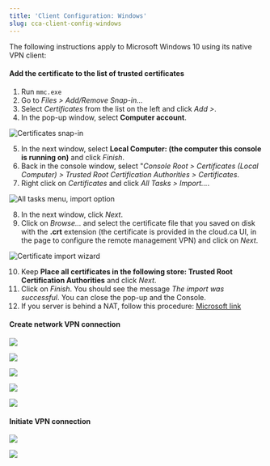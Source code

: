 ```yaml
---
title: 'Client Configuration: Windows'
slug: cca-client-config-windows
---
```


The following instructions apply to Microsoft Windows 10 using its native VPN client:

#### Add the certificate to the list of trusted certificates

1. Run `mmc.exe`
1. Go to *Files > Add/Remove Snap-in…*
1. Select *Certificates* from the list on the left and click *Add >*.
1. In the pop-up window, select **Computer account**.

![Certificates snap-in](/assets/Win-1-Computer-Account.png)

5. In the next window, select **Local Computer: (the computer this console is running on)** and click *Finish*.
5. Back in the console window, select "*Console Root > Certificates (Local Computer) > Trusted Root Certification Authorities > Certificates*.
5. Right click on *Certificates* and click *All Tasks > Import…*.

![All tasks menu, import option](/assets/Win-2-Import.png)

8. In the next window, click *Next*.
8. Click on *Browse…* and select the certificate file that you saved on disk with the **.crt** extension (the certificate is provided in the cloud.ca UI, in the page to configure the remote management VPN) and click on *Next*.

![Certificate import wizard](/assets/Win-3-Browse.png)

10. Keep **Place all certificates in the following store: Trusted Root Certification Authorities**  and click *Next*.
10. Click on *Finish*. You should see the message *The import was successful*. You can close the pop-up and the Console.
10. If you server is behind a NAT, follow this procedure: [Microsoft link](https://support.microsoft.com/en-us/help/926179/how-to-configure-an-l2tp-ipsec-server-behind-a-nat-t-device-in-windows-vista-and-in-windows-server-2008)


#### Create network VPN connection
![](/assets/Win-4-Settings.png)

![](/assets/Win-5-VPN.png)

![](/assets/Win-6-Add-Connection.png)

![](/assets/Win-7-Connection-Details.png)

![](/assets/Win-8-Select-Connection.png)


#### Initiate VPN connection
![](/assets/Win-9-Connect.png)

![](/assets/Win-10-Connected.png)
